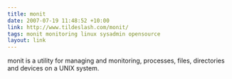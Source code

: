 ```yaml
---
title: monit
date: 2007-07-19 11:48:52 +10:00
link: http://www.tildeslash.com/monit/
tags: monit monitoring linux sysadmin opensource
layout: link
---
```

monit is a utility for managing and monitoring, processes, files, directories and devices on a UNIX system.

